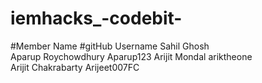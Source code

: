 # iemhacks_-codebit-
#Member Name                    #gitHub Username
Sahil Ghosh                      
Aparup Roychowdhury              Aparup123
Arijit Mondal                    ariktheone  
Arijit Chakrabarty               Arijeet007FC
